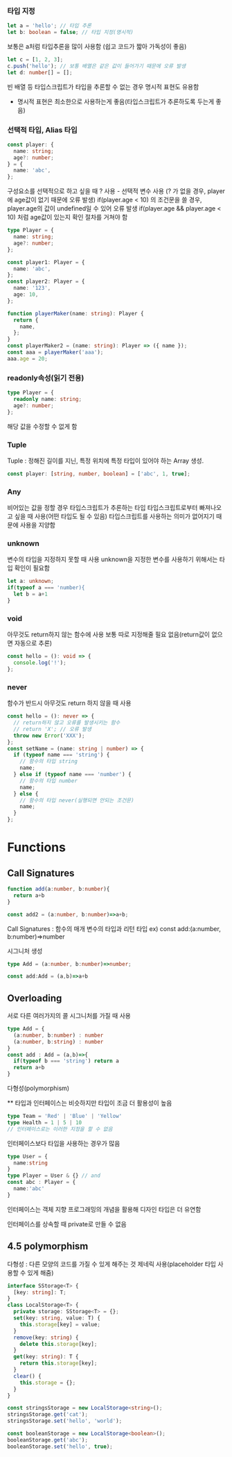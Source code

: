 ### 타입 지정

```ts
let a = 'hello'; // 타입 추론
let b: boolean = false; // 타입 지정(명시적)
```

보통은 a처럼 타입추론을 많이 사용함
(쉽고 코드가 짧아 가독성이 좋음)

```ts
let c = [1, 2, 3];
c.push('hello'); // 보통 배열은 같은 값이 들어가기 때문에 오류 발생
let d: number[] = [];
```

빈 배열 등 타입스크립트가 타입을 추론할 수 없는 경우 명시적 표현도 유용함

- 명시적 표현은 최소한으로 사용하는게 좋음(타입스크립트가 추론하도록 두는게 좋음)

### 선택적 타입, Alias 타입

```ts
const player: {
  name: string;
  age?: number;
} = {
  name: 'abc',
};
```

구성요소를 선택적으로 하고 싶을 때 ? 사용 - 선택적 변수 사용
(? 가 없을 경우, player에 age값이 없기 때문에 오류 발생)
if(player.age < 10) 의 조건문을 쓸 경우, player.age의 값이 undefined일 수 있어 오류 발생
if(player.age && player.age < 10) 처럼 age값이 있는지 확인 절차를 거쳐야 함

```ts
type Player = {
  name: string;
  age?: number;
};

const player1: Player = {
  name: 'abc',
};
const player2: Player = {
  name: '123',
  age: 10,
};
```

```ts
function playerMaker(name: string): Player {
  return {
    name,
  };
}
const playerMaker2 = (name: string): Player => ({ name });
const aaa = playerMaker('aaa');
aaa.age = 20;
```

### readonly속성(읽기 전용)

```ts
type Player = {
  readonly name: string;
  age?: number;
};
```

해당 값을 수정할 수 없게 함

### Tuple

Tuple : 정해진 길이를 지닌, 특정 위치에 특정 타입이 있어야 하는 Array 생성.

```ts
const player: [string, number, boolean] = ['abc', 1, true];
```

### Any

비어있는 값을 정할 경우 타입스크립트가 추론하는 타입
타입스크립트로부터 빠져나오고 싶을 때 사용(어떤 타입도 될 수 있음)
타입스크립트를 사용하는 의미가 없어지기 때문에 사용을 지양함

### unknown

변수의 타입을 지정하지 못할 때 사용
unknown을 지정한 변수를 사용하기 위해서는 타입 확인이 필요함

```ts
let a: unknown;
if(typeof a === 'number){
  let b = a+1
}
```

### void

아무것도 return하지 않는 함수에 사용
보통 따로 지정해줄 필요 없음(return값이 없으면 자동으로 추론)

```ts
const hello = (): void => {
  console.log('!');
};
```

### never

함수가 반드시 아무것도 return 하지 않을 때 사용

```ts
const hello = (): never => {
  // return하지 않고 오류를 발생시키는 함수
  // return 'X'; // 오류 발생
  throw new Error('XXX');
};
const setName = (name: string | number) => {
  if (typeof name === 'string') {
    // 함수의 타입 string
    name;
  } else if (typeof name === 'number') {
    // 함수의 타입 number
    name;
  } else {
    // 함수의 타입 never(실행되면 안되는 조건문)
    name;
  }
};
```

# Functions
## Call Signatures

```ts
function add(a:number, b:number){
  return a+b
}

const add2 = (a:number, b:number)=>a+b;
```
Call Signatures : 함수의 매개 변수의 타입과 리턴 타입
ex) const add:(a:number, b:number)=>number

시그니처 생성
```ts
type Add = (a:number, b:number)=>number;

const add:Add = (a,b)=>a+b
```

## Overloading
서로 다른 여러가지의 콜 시그니처를 가질 때 사용
```ts
type Add = {
  (a:number, b:number) : number
  (a:number, b:string) : number
}
const add : Add = (a,b)=>{
  if(typeof b === 'string') return a
  return a+b
}
```

다형성(polymorphism)






** 타입과 인터페이스는 비슷하지만 타입이 조금 더 활용성이 높음
```ts
type Team = 'Red' | 'Blue' | 'Yellow'
type Health = 1 | 5 | 10
// 인터페이스로는 이러한 지정을 할 수 없음
```
인터페이스보다 타입을 사용하는 경우가 많음

```ts
type User = {
  name:string
}
type Player = User & {} // and
const abc : Player = {
  name:'abc'
}
```
인터페이스는 객체 지향 프로그래밍의 개념을 활용해 디자인
타입은 더 유연함

인터페이스를 상속할 때 private로 만들 수 없음


## 4.5 polymorphism
다형성 : 다른 모양의 코드를 가질 수 있게 해주는 것
제네릭 사용(placeholder 타입 사용할 수 있게 해줌)

```ts
interface SStorage<T> {
  [key: string]: T;
}
class LocalStorage<T> {
  private storage: SStorage<T> = {};
  set(key: string, value: T) {
    this.storage[key] = value;
  }
  remove(key: string) {
    delete this.storage[key];
  }
  get(key: string): T {
    return this.storage[key];
  }
  clear() {
    this.storage = {};
  }
}

const stringsStorage = new LocalStorage<string>();
stringsStorage.get('cat');
stringsStorage.set('hello', 'world');

const booleanStorage = new LocalStorage<boolean>();
booleanStorage.get('abc');
booleanStorage.set('hello', true);
```

